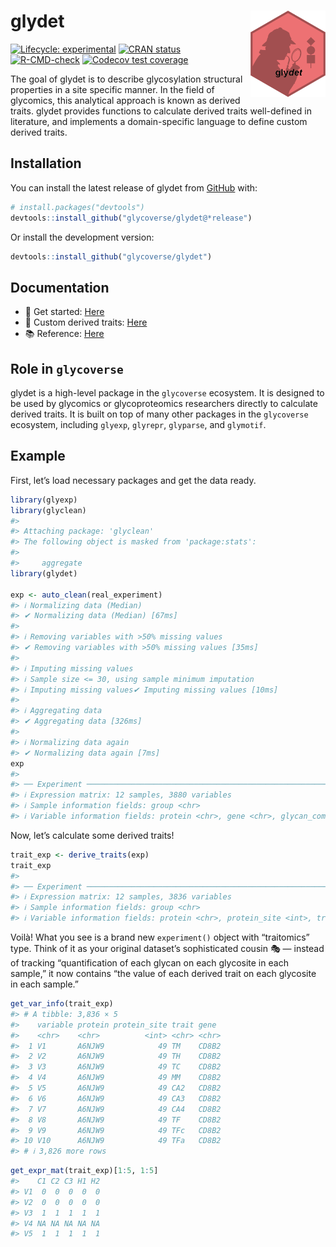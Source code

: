 
<!-- README.md is generated from README.Rmd. Please edit that file -->

# glydet <a href="https://glycoverse.github.io/glydet/"><img src="man/figures/logo.png" align="right" height="138" /></a>

<!-- badges: start -->

[![Lifecycle:
experimental](https://img.shields.io/badge/lifecycle-experimental-orange.svg)](https://lifecycle.r-lib.org/articles/stages.html#experimental)
[![CRAN
status](https://www.r-pkg.org/badges/version/glydet)](https://CRAN.R-project.org/package=glydet)
[![R-CMD-check](https://github.com/glycoverse/glydet/actions/workflows/R-CMD-check.yaml/badge.svg)](https://github.com/glycoverse/glydet/actions/workflows/R-CMD-check.yaml)
[![Codecov test
coverage](https://codecov.io/gh/glycoverse/glydet/graph/badge.svg)](https://app.codecov.io/gh/glycoverse/glydet)
<!-- badges: end -->

The goal of glydet is to describe glycosylation structural properties in
a site specific manner. In the field of glycomics, this analytical
approach is known as derived traits. glydet provides functions to
calculate derived traits well-defined in literature, and implements a
domain-specific language to define custom derived traits.

## Installation

You can install the latest release of glydet from
[GitHub](https://github.com/) with:

``` r
# install.packages("devtools")
devtools::install_github("glycoverse/glydet@*release")
```

Or install the development version:

``` r
devtools::install_github("glycoverse/glydet")
```

## Documentation

-   🚀 Get started:
    [Here](https://glycoverse.github.io/glydet/articles/glydet.html)
-   🔧 Custom derived traits:
    [Here](https://glycoverse.github.io/glydet/articles/custom-traits.html)
-   📚 Reference:
    [Here](https://glycoverse.github.io/glydet/reference/index.html)

## Role in `glycoverse`

glydet is a high-level package in the `glycoverse` ecosystem. It is
designed to be used by glycomics or glycoproteomics researchers directly
to calculate derived traits. It is built on top of many other packages
in the `glycoverse` ecosystem, including `glyexp`, `glyrepr`,
`glyparse`, and `glymotif`.

## Example

First, let’s load necessary packages and get the data ready.

``` r
library(glyexp)
library(glyclean)
#> 
#> Attaching package: 'glyclean'
#> The following object is masked from 'package:stats':
#> 
#>     aggregate
library(glydet)

exp <- auto_clean(real_experiment)
#> ℹ Normalizing data (Median)
#> ✔ Normalizing data (Median) [67ms]
#> 
#> ℹ Removing variables with >50% missing values
#> ✔ Removing variables with >50% missing values [35ms]
#> 
#> ℹ Imputing missing values
#> ℹ Sample size <= 30, using sample minimum imputation
#> ℹ Imputing missing values✔ Imputing missing values [10ms]
#> 
#> ℹ Aggregating data
#> ✔ Aggregating data [326ms]
#> 
#> ℹ Normalizing data again
#> ✔ Normalizing data again [7ms]
exp
#> 
#> ── Experiment ──────────────────────────────────────────────────────────────────
#> ℹ Expression matrix: 12 samples, 3880 variables
#> ℹ Sample information fields: group <chr>
#> ℹ Variable information fields: protein <chr>, gene <chr>, glycan_composition <glyrpr_c>, glycan_structure <glyrpr_s>, protein_site <int>
```

Now, let’s calculate some derived traits!

``` r
trait_exp <- derive_traits(exp)
trait_exp
#> 
#> ── Experiment ──────────────────────────────────────────────────────────────────
#> ℹ Expression matrix: 12 samples, 3836 variables
#> ℹ Sample information fields: group <chr>
#> ℹ Variable information fields: protein <chr>, protein_site <int>, trait <chr>, gene <chr>
```

Voilà! What you see is a brand new `experiment()` object with
“traitomics” type. Think of it as your original dataset’s sophisticated
cousin 🎭 — instead of tracking “quantification of each glycan on each
glycosite in each sample,” it now contains “the value of each derived
trait on each glycosite in each sample.”

``` r
get_var_info(trait_exp)
#> # A tibble: 3,836 × 5
#>    variable protein protein_site trait gene 
#>    <chr>    <chr>          <int> <chr> <chr>
#>  1 V1       A6NJW9            49 TM    CD8B2
#>  2 V2       A6NJW9            49 TH    CD8B2
#>  3 V3       A6NJW9            49 TC    CD8B2
#>  4 V4       A6NJW9            49 MM    CD8B2
#>  5 V5       A6NJW9            49 CA2   CD8B2
#>  6 V6       A6NJW9            49 CA3   CD8B2
#>  7 V7       A6NJW9            49 CA4   CD8B2
#>  8 V8       A6NJW9            49 TF    CD8B2
#>  9 V9       A6NJW9            49 TFc   CD8B2
#> 10 V10      A6NJW9            49 TFa   CD8B2
#> # ℹ 3,826 more rows
```

``` r
get_expr_mat(trait_exp)[1:5, 1:5]
#>    C1 C2 C3 H1 H2
#> V1  0  0  0  0  0
#> V2  0  0  0  0  0
#> V3  1  1  1  1  1
#> V4 NA NA NA NA NA
#> V5  1  1  1  1  1
```
